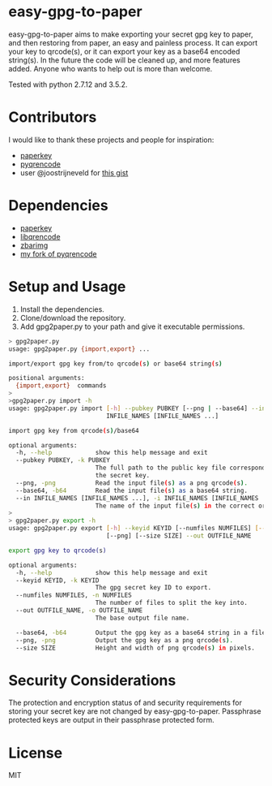 # easy-gpg-to-paper

easy-gpg-to-paper aims to make exporting your secret gpg key to paper, and then restoring from paper, an easy and painless process.
It can export your key to qrcode(s), or it can export your key as a base64 encoded string(s). In the future the code will be cleaned 
up, and more features added. Anyone who wants to help out is more than welcome. 

Tested with python 2.7.12 and 3.5.2.

# Contributors

I would like to thank these projects and people for inspiration:

+ [paperkey](http://www.jabberwocky.com/software/paperkey/)
+ [pyqrencode](https://github.com/Arachnid/pyqrencode)
+ user @joostrijneveld for [this gist](https://gist.github.com/joostrijneveld/59ab61faa21910c8434c)

# Dependencies

+ [paperkey](http://www.jabberwocky.com/software/paperkey/)
+ [libqrencode](http://fukuchi.org/works/qrencode/)
+ [zbarimg](http://zbar.sourceforge.net/)
+ [my fork of pyqrencode](https://github.com/cojomojo/pyqrencode)

# Setup and Usage

1. Install the dependencies.
2. Clone/download the repository.
3. Add gpg2paper.py to your path and give it executable permissions.

```bash
> gpg2paper.py
usage: gpg2paper.py {import,export} ...

import/export gpg key from/to qrcode(s) or base64 string(s)

positional arguments:
  {import,export}  commands
>
>gpg2paper.py import -h
usage: gpg2paper.py import [-h] --pubkey PUBKEY [--png | --base64] --in
                           INFILE_NAMES [INFILE_NAMES ...]

import gpg key from qrcode(s)/base64

optional arguments:
  -h, --help            show this help message and exit
  --pubkey PUBKEY, -k PUBKEY
                        The full path to the public key file corresponding to
                        the secret key.
  --png, -png           Read the input file(s) as a png qrcode(s).
  --base64, -b64        Read the input file(s) as a base64 string.
  --in INFILE_NAMES [INFILE_NAMES ...], -i INFILE_NAMES [INFILE_NAMES ...]
                        The name of the input file(s) in the correct order.
>
> gpg2paper.py export -h
usage: gpg2paper.py export [-h] --keyid KEYID [--numfiles NUMFILES] [--base64]
                           [--png] [--size SIZE] --out OUTFILE_NAME

export gpg key to qrcode(s)

optional arguments:
  -h, --help            show this help message and exit
  --keyid KEYID, -k KEYID
                        The gpg secret key ID to export.
  --numfiles NUMFILES, -n NUMFILES
                        The number of files to split the key into.
  --out OUTFILE_NAME, -o OUTFILE_NAME
                        The base output file name.

  --base64, -b64        Output the gpg key as a base64 string in a file(s).
  --png, -png           Output the gpg key as a png qrcode(s).
  --size SIZE           Height and width of png qrcode(s) in pixels.
```

# Security Considerations

The protection and encryption status of and security requirements for storing your secret key are not changed by easy-gpg-to-paper.
Passphrase protected keys are output in their passphrase protected form.

# License
MIT